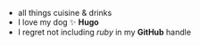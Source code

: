 - all things cuisine & drinks
- I love my dog ✨ **Hugo**
- I regret not including *ruby* in my **GitHub** handle
